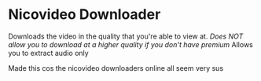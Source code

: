 # Nicovideo Downloader

Downloads the video in the quality that you're able to view at. *Does NOT allow you to download at a higher quality if you don't have premium*
Allows you to extract audio only

Made this cos the nicovideo downloaders online all seem very sus
